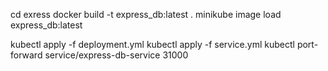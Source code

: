 cd exress
docker build -t express_db:latest .
minikube image load express_db:latest

kubectl apply -f deployment.yml
kubectl apply -f service.yml
kubectl port-forward service/express-db-service 31000
